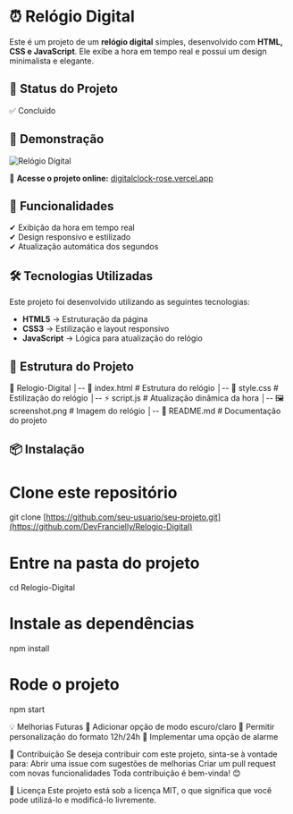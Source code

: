 # ⏰ Relógio Digital  

Este é um projeto de um **relógio digital** simples, desenvolvido com **HTML, CSS e JavaScript**. Ele exibe a hora em tempo real e possui um design minimalista e elegante.  

## 📌 Status do Projeto  
✅ Concluído  

## 🎨 Demonstração  
![Relógio Digital](https://github.com/DevFrancielly/Relogio-Digital/blob/main/screenshot.png)  

🔗 **Acesse o projeto online:**
[digitalclock-rose.vercel.app](https://vercel.com/franciellys-projects-d49f6b5a)

## 🚀 Funcionalidades  
✔ Exibição da hora em tempo real  
✔ Design responsivo e estilizado  
✔ Atualização automática dos segundos  

## 🛠 Tecnologias Utilizadas  
Este projeto foi desenvolvido utilizando as seguintes tecnologias:  
- **HTML5** → Estruturação da página  
- **CSS3** → Estilização e layout responsivo  
- **JavaScript** → Lógica para atualização do relógio  

## 📌 Estrutura do Projeto
📂 Relogio-Digital
│-- 📜 index.html   # Estrutura do relógio
│-- 🎨 style.css    # Estilização do relógio
│-- ⚡ script.js     # Atualização dinâmica da hora
│-- 🖼️ screenshot.png  # Imagem do relógio
│-- 📜 README.md    # Documentação do projeto

## 📦 Instalação  
# Clone este repositório
git clone [https://github.com/seu-usuario/seu-projeto.git](https://github.com/DevFrancielly/Relogio-Digital)

# Entre na pasta do projeto
cd Relogio-Digital

# Instale as dependências
npm install

# Rode o projeto
npm start

💡 Melhorias Futuras
🔹 Adicionar opção de modo escuro/claro
🔹 Permitir personalização do formato 12h/24h
🔹 Implementar uma opção de alarme

🤝 Contribuição
Se deseja contribuir com este projeto, sinta-se à vontade para:
Abrir uma issue com sugestões de melhorias
Criar um pull request com novas funcionalidades
Toda contribuição é bem-vinda! 😊

📜 Licença
Este projeto está sob a licença MIT, o que significa que você pode utilizá-lo e modificá-lo livremente.
